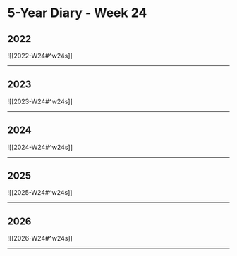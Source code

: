 # 5-Year Diary - Week 24

## 2022
![[2022-W24#^w24s]]

---
## 2023
![[2023-W24#^w24s]]

---
## 2024
![[2024-W24#^w24s]]

---
## 2025
![[2025-W24#^w24s]]

---
## 2026
![[2026-W24#^w24s]]

---
